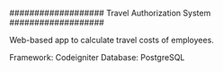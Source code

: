 ###################
Travel Authorization System
###################

Web-based app to calculate travel costs of employees.

Framework: Codeigniter
Database: PostgreSQL
